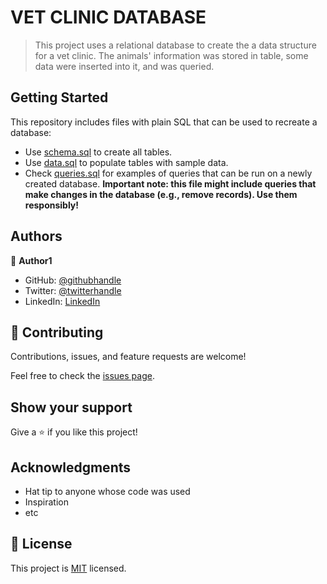 # VET CLINIC DATABASE

> This project uses a relational database to create the a data structure for a vet clinic. The animals' information was stored in table, some data were inserted into it, and was queried.


## Getting Started

This repository includes files with plain SQL that can be used to recreate a database:

- Use [schema.sql](./schema.sql) to create all tables.
- Use [data.sql](./data.sql) to populate tables with sample data.
- Check [queries.sql](./queries.sql) for examples of queries that can be run on a newly created database. **Important note: this file might include queries that make changes in the database (e.g., remove records). Use them responsibly!**


## Authors

👤 **Author1**

- GitHub: [@githubhandle](https://github.com/KingsleyIbe)
- Twitter: [@twitterhandle](https://twitter.com/ibekingsley2)
- LinkedIn: [LinkedIn](https://www.linkedin.com/in/kingsley-ibe/)


## 🤝 Contributing

Contributions, issues, and feature requests are welcome!

Feel free to check the [issues page](https://github.com/KingsleyIbe/vet-clinic-database/issues).

## Show your support

Give a ⭐️ if you like this project!

## Acknowledgments


- Hat tip to anyone whose code was used
- Inspiration
- etc

## 📝 License

This project is [MIT](./MIT.md) licensed.